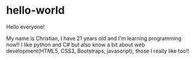 # hello-world

Hello everyone!

My name is Christian, I have 21 years old and I'm learning programming now!!
I like python and C# but also know a bit about web development(HTML5, CSS3, Bootstraps, javascript), those I really like too!!

